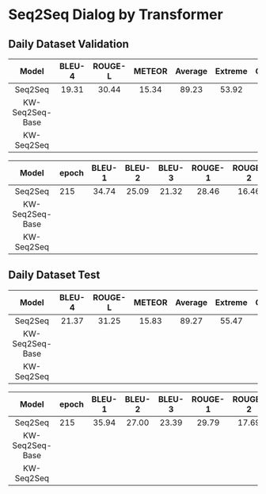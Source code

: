 # Seq2Seq Dialog by Transformer

## Daily Dataset Validation

|      Model      | BLEU-4 | ROUGE-L | METEOR | Average | Extreme | Greedy |
|:---------------:|:------:|:-------:|:------:|:-------:|:-------:|:------:|
|     Seq2Seq     | 19.31  |  30.44  |  15.34 |  89.23  |  53.92  | 73.28  |
| KW-Seq2Seq-Base |        |         |        |         |         |        |
|    KW-Seq2Seq   |        |         |        |         |         |        |


|      Model      | epoch | BLEU-1 | BLEU-2 | BLEU-3 | ROUGE-1 | ROUGE-2 |
|:---------------:|-------|:------:|:------:|:------:|:-------:|:-------:|
|     Seq2Seq     |  215  | 34.74  | 25.09  | 21.32  |  28.46  |  16.46  |
| KW-Seq2Seq-Base |       |        |        |        |         |         |
|    KW-Seq2Seq   |       |        |        |        |         |         |


## Daily Dataset Test

|      Model      | BLEU-4 | ROUGE-L | METEOR | Average | Extreme | Greedy |
|:---------------:|:------:|:-------:|:------:|:-------:|:-------:|:------:|
|     Seq2Seq     | 21.37  | 31.25   | 15.83  |  89.27  |  55.47  | 73.87  |
| KW-Seq2Seq-Base |        |         |        |         |         |        |
|    KW-Seq2Seq   |        |         |        |         |         |        |


|      Model      | epoch | BLEU-1 | BLEU-2 | BLEU-3 | ROUGE-1 | ROUGE-2 |
|:---------------:|-------|:------:|:------:|:------:|:-------:|:-------:|
|     Seq2Seq     |  215  | 35.94  | 27.00  | 23.39  |  29.79  |  17.69  |
| KW-Seq2Seq-Base |       |        |        |        |         |         |
|    KW-Seq2Seq   |       |        |        |        |         |         |
